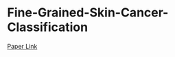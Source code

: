 # Fine-Grained-Skin-Cancer-Classification
[Paper Link](https://www.spiedigitallibrary.org/conference-proceedings-of-spie/12527/125270H/Fine-grained-classification-of-skin-cancer-types-using-deep-neural/10.1117/12.2664153.short?SSO=1)
